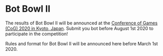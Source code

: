 # Bot Bowl II

The results of Bot Bowl II will be announced at the [Conference of Games (CoG) 2020 in Kyoto, Japan](http://ieee-cog.org/2020/). Submit you bot before August 1st 2020 to participate in the competition!

Rules and format for Bot Bowl II will be announced here before March 1st 2020.